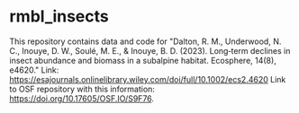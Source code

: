 # rmbl_insects
This repository contains data and code for "Dalton, R. M., Underwood, N. C., Inouye, D. W., Soulé, M. E., &amp; Inouye, B. D. (2023). Long‐term declines in insect abundance and biomass in a subalpine habitat. Ecosphere, 14(8), e4620."
Link: https://esajournals.onlinelibrary.wiley.com/doi/full/10.1002/ecs2.4620
Link to OSF repository with this information: https://doi.org/10.17605/OSF.IO/S9F76.
